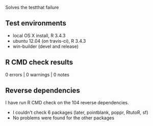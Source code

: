 
Solves the testthat failure


## Test environments

* local OS X install, R 3.4.3
* ubuntu 12.04 (on travis-ci), R 3.4.3
* win-builder (devel and release)


## R CMD check results

0 errors | 0 warnings | 0 notes


## Reverse dependencies

I have run R CMD check on the 104 reverse dependencies.

- I couldn't check 6 packages (later, pointblank, poppr, RtutoR, sf)
- No problems were found for the other packages
